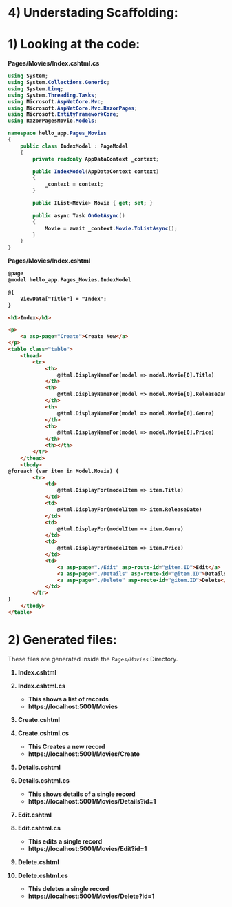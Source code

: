 # 4) Understading Scaffolding:


# 1) Looking at the code:


<b>

Pages/Movies/Index.cshtml.cs
```csharp
using System;
using System.Collections.Generic;
using System.Linq;
using System.Threading.Tasks;
using Microsoft.AspNetCore.Mvc;
using Microsoft.AspNetCore.Mvc.RazorPages;
using Microsoft.EntityFrameworkCore;
using RazorPagesMovie.Models;

namespace hello_app.Pages_Movies
{
    public class IndexModel : PageModel
    {
        private readonly AppDataContext _context;

        public IndexModel(AppDataContext context)
        {
            _context = context;
        }

        public IList<Movie> Movie { get; set; }

        public async Task OnGetAsync()
        {
            Movie = await _context.Movie.ToListAsync();
        }
    }
}
```


Pages/Movies/Index.cshtml



```html
@page
@model hello_app.Pages_Movies.IndexModel

@{
    ViewData["Title"] = "Index";
}

<h1>Index</h1>

<p>
    <a asp-page="Create">Create New</a>
</p>
<table class="table">
    <thead>
        <tr>
            <th>
                @Html.DisplayNameFor(model => model.Movie[0].Title)
            </th>
            <th>
                @Html.DisplayNameFor(model => model.Movie[0].ReleaseDate)
            </th>
            <th>
                @Html.DisplayNameFor(model => model.Movie[0].Genre)
            </th>
            <th>
                @Html.DisplayNameFor(model => model.Movie[0].Price)
            </th>
            <th></th>
        </tr>
    </thead>
    <tbody>
@foreach (var item in Model.Movie) {
        <tr>
            <td>
                @Html.DisplayFor(modelItem => item.Title)
            </td>
            <td>
                @Html.DisplayFor(modelItem => item.ReleaseDate)
            </td>
            <td>
                @Html.DisplayFor(modelItem => item.Genre)
            </td>
            <td>
                @Html.DisplayFor(modelItem => item.Price)
            </td>
            <td>
                <a asp-page="./Edit" asp-route-id="@item.ID">Edit</a> |
                <a asp-page="./Details" asp-route-id="@item.ID">Details</a> |
                <a asp-page="./Delete" asp-route-id="@item.ID">Delete</a>
            </td>
        </tr>
}
    </tbody>
</table>
```





</b>





# 2) Generated files:

These files are generated inside the *`Pages/Movies`* Directory.


<b>

1. Index.cshtml
2. Index.cshtml.cs
	- This shows a list of records
	- https://localhost:5001/Movies 

3. Create.cshtml
4. Create.cshtml.cs
	- This Creates a new record
	- https://localhost:5001/Movies/Create 


5. Details.cshtml
6. Details.cshtml.cs
	- This shows details of a single record
	- https://localhost:5001/Movies/Details?id=1 


7. Edit.cshtml
8. Edit.cshtml.cs
	- This edits a single record
	- https://localhost:5001/Movies/Edit?id=1 


9. Delete.cshtml
10. Delete.cshtml.cs
	- This deletes a single record
	- https://localhost:5001/Movies/Delete?id=1 



</b>


















